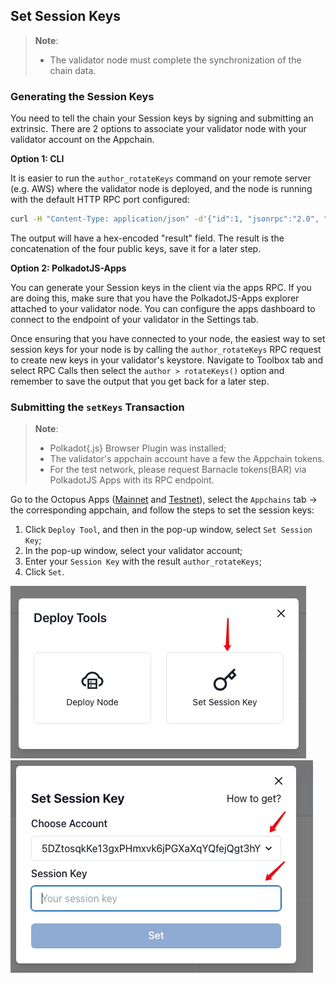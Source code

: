 ## Set Session Keys

> **Note**:
>
> * The validator node must complete the synchronization of the chain data.

### Generating the Session Keys

You need to tell the chain your Session keys by signing and submitting an extrinsic. There are 2 options to associate your validator node with your validator account on the Appchain.

**Option 1: CLI**

It is easier to run the `author_rotateKeys` command on your remote server (e.g. AWS) where the validator node is deployed, and the node is running with the default HTTP RPC port configured:

```bash
curl -H "Content-Type: application/json" -d'{"id":1, "jsonrpc":"2.0", "method": "author_rotateKeys", "params":[]}' http://localhost:9933
```

The output will have a hex-encoded "result" field. The result is the concatenation of the four public keys, save it for a later step.

**Option 2: PolkadotJS-Apps**

You can generate your Session keys in the client via the apps RPC. If you are doing this, make sure that you have the PolkadotJS-Apps explorer attached to your validator node. You can configure the apps dashboard to connect to the endpoint of your validator in the Settings tab.

Once ensuring that you have connected to your node, the easiest way to set session keys for your node is by calling the `author_rotateKeys` RPC request to create new keys in your validator's keystore. Navigate to Toolbox tab and select RPC Calls then select the `author > rotateKeys()` option and remember to save the output that you get back for a later step.

### Submitting the `setKeys` Transaction

> **Note**: 
>
> * Polkadot{.js} Browser Plugin was installed;
> * The validator's appchain account have a few the Appchain tokens.
> * For the test network, please request Barnacle tokens(BAR) via PolkadotJS Apps with its RPC endpoint.

Go to the Octopus Apps ([Mainnet](https://mainnet.oct.network) and [Testnet](https://testnet.oct.network)), select the `Appchains` tab -> the corresponding appchain, and follow the steps to set the session keys:

1. Click `Deploy Tool`, and then in the pop-up window, select `Set Session Key`;
2. In the pop-up window, select your validator account;
3. Enter your `Session Key` with the result `author_rotateKeys`;
4. Click `Set`.

![set session keys](../maintain/validator_set_session_keys.jpg)
![set session keys](../maintain/validator_set_session_keys2.jpg)